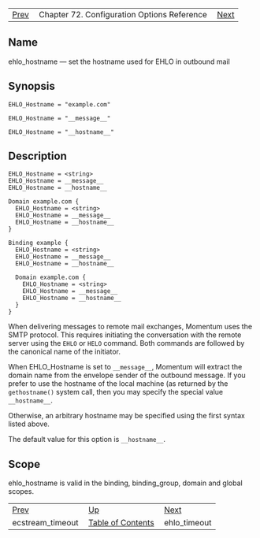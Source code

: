 |     |     |     |
| --- | --- | --- |
| [Prev](conf.ref.ecstream_timeout)  | Chapter 72. Configuration Options Reference |  [Next](conf.ref.ehlo_timeout) |

<a name="conf.ref.ehlo_hostname"></a>
## Name

ehlo_hostname — set the hostname used for EHLO in outbound mail

## Synopsis

`EHLO_Hostname = "example.com"`

`EHLO_Hostname = "__message__"`

`EHLO_Hostname = "__hostname__"`

<a name="idp24545488"></a>
## Description

```
EHLO_Hostname = <string>
EHLO_Hostname = __message__
EHLO_Hostname = __hostname__

Domain example.com {
  EHLO_Hostname = <string>
  EHLO_Hostname = __message__
  EHLO_Hostname = __hostname__
}

Binding example {
  EHLO_Hostname = <string>
  EHLO_Hostname = __message__
  EHLO_Hostname = __hostname__

  Domain example.com {
    EHLO_Hostname = <string>
    EHLO_Hostname = __message__
    EHLO_Hostname = __hostname__
  }
}
```

When delivering messages to remote mail exchanges, Momentum uses the SMTP protocol. This requires initiating the conversation with the remote server using the `EHLO` or `HELO` command. Both commands are followed by the canonical name of the initiator.

When EHLO_Hostname is set to `__message__`, Momentum will extract the domain name from the envelope sender of the outbound message. If you prefer to use the hostname of the local machine (as returned by the `gethostname()` system call, then you may specify the special value `__hostname__`.

Otherwise, an arbitrary hostname may be specified using the first syntax listed above.

The default value for this option is `__hostname__`.

<a name="idp24553024"></a>
## Scope

ehlo_hostname is valid in the binding, binding_group, domain and global scopes.

|     |     |     |
| --- | --- | --- |
| [Prev](conf.ref.ecstream_timeout)  | [Up](config.options.ref) |  [Next](conf.ref.ehlo_timeout) |
| ecstream_timeout  | [Table of Contents](index) |  ehlo_timeout |

